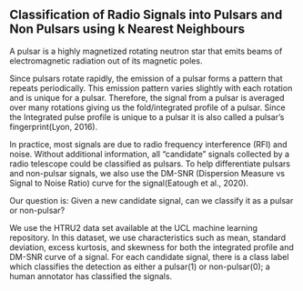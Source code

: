 ## Classification of Radio Signals into Pulsars and Non Pulsars using k Nearest Neighbours


A pulsar is a highly magnetized rotating neutron star that emits beams of electromagnetic radiation out of its magnetic poles.

Since pulsars rotate rapidly, the emission of a pulsar forms a pattern that repeats periodically. This emission pattern varies slightly with each rotation and is unique for a pulsar. Therefore, the signal from a pulsar is averaged over many rotations giving us the fold/integrated profile of a pulsar. Since the Integrated pulse profile is unique to a pulsar it is also called a pulsar’s fingerprint(Lyon, 2016).

In practice, most signals are due to radio frequency interference (RFI) and noise. Without additional information, all “candidate” signals collected by a radio telescope could be classified as pulsars. To help differentiate pulsars and non-pulsar signals, we also use the DM-SNR (Dispersion Measure vs Signal to Noise Ratio) curve for the signal(Eatough et al., 2020).

Our question is: Given a new candidate signal, can we classify it as a pulsar or non-pulsar?

We use the HTRU2 data set available at the UCL machine learning repository. In this dataset, we use characteristics such as mean, standard deviation, excess kurtosis, and skewness for both the integrated profile and DM-SNR curve of a signal. For each candidate signal, there is a class label which classifies the detection as either a pulsar(1) or non-pulsar(0); a human annotator has classified the signals.
